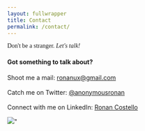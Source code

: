 ```yaml
---
layout: fullwrapper
title: Contact
permalink: /contact/
---
```


<div class="lets-talk">
<div class="lets-talk-container">
<div class="lets-talk-message"><p><span style="font-family:bariol_bold">Don't be a stranger.</span><span style="font-family: bariol_lightlight; font-style:italic"> Let's talk!</span></p></div>
</div>
</div>

<div class="lets-talk-extra">
<div class="lets-talk-extra-container">
<div class="extra-message"><h4>Got something to talk about?</h4><p>Shoot me a mail: <a href="mailto:ronanux@gmail.com">ronanux@gmail.com</a><br><br>Catch me on Twitter: <a href="https://twitter.com/anonymousronan" target="_blank">@anonymousronan</a><br><br>Connect with me on LinkedIn: <a href="https://ie.linkedin.com/pub/ronan-costello/70/189/108" target="_blank">Ronan Costello</a></p></div>
<img class="contact" src="https://s3-us-west-2.amazonaws.com/s.cdpn.io/225114/contact.png"/>"
</div>
</div>

<script>
(function(i,s,o,g,r,a,m){i['GoogleAnalyticsObject']=r;i[r]=i[r]||function(){
(i[r].q=i[r].q||[]).push(arguments)},i[r].l=1*new Date();a=s.createElement(o),
m=s.getElementsByTagName(o)[0];a.async=1;a.src=g;m.parentNode.insertBefore(a,m)
})(window,document,'script','//www.google-analytics.com/analytics.js','ga');

ga('create', 'UA-62300351-1', 'auto');
ga('send', 'pageview');

</script>